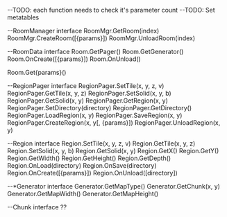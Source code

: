 --TODO: each function needs to check it's parameter count
--TODO: Set metatables

--RoomManager interface
RoomMgr.GetRoom(index)
RoomMgr.CreateRoom([{params}])
RoomMgr.UnloadRoom(index)


--RoomData interface
Room.GetPager()
Room.GetGenerator()
Room.OnCreate([{params}])
Room.OnUnload()

Room.Get{params}()


--RegionPager interface
RegionPager.SetTile(x, y, z, v)
RegionPager.GetTile(x, y, z)
RegionPager.SetSolid(x, y, b)
RegionPager.GetSolid(x, y)
RegionPager.GetRegion(x, y)
RegionPager.SetDirectory(directory)
RegionPager.GetDirectory()
RegionPager.LoadRegion(x, y)
RegionPager.SaveRegion(x, y)
RegionPager.CreateRegion(x, y[, {params}])
RegionPager.UnloadRegion(x, y)


--Region interface
Region.SetTile(x, y, z, v)
Region.GetTile(x, y, z)
Region.SetSolid(x, y, b)
Region.GetSolid(x, y)
Region.GetX()
Region.GetY()
Region.GetWidth()
Region.GetHeight()
Region.GetDepth()
Region.OnLoad(directory)
Region.OnSave(directory)
Region.OnCreate([{params}])
Region.OnUnload([directory])


--*Generator interface
Generator.GetMapType()
Generator.GetChunk(x, y)
Generator.GetMapWidth()
Generator.GetMapHeight()


--Chunk interface
??